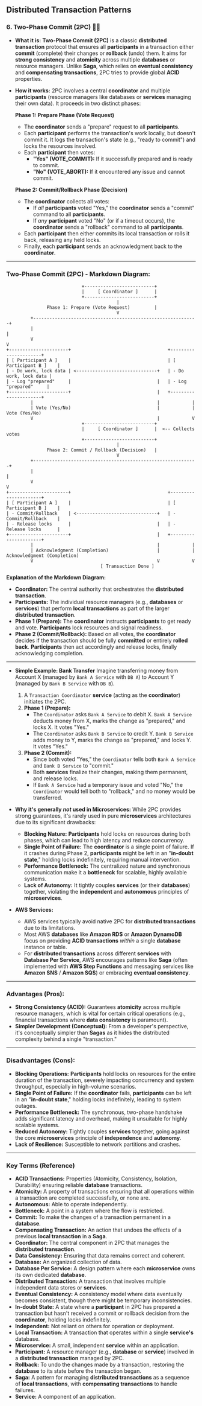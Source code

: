 ## Distributed Transaction Patterns

### 6\. Two-Phase Commit (2PC) 🤝🚫

  * **What it is:** **Two-Phase Commit (2PC)** is a classic **distributed transaction** protocol that ensures all **participants** in a transaction either **commit** (complete) their changes or **rollback** (undo) them. It aims for **strong consistency** and **atomicity** across multiple **databases** or resource managers. Unlike **Saga**, which relies on **eventual consistency** and **compensating transactions**, 2PC tries to provide global **ACID** properties.

  * **How it works:** 2PC involves a central **coordinator** and multiple **participants** (resource managers like databases or **services** managing their own data). It proceeds in two distinct phases:

    **Phase 1: Prepare Phase (Vote Request)**

      * The **coordinator** sends a "prepare" request to all **participants**.
      * Each **participant** performs the transaction's work locally, but doesn't commit it. It logs the transaction's state (e.g., "ready to commit") and locks the resources involved.
      * Each **participant** then votes:
          * **"Yes" (VOTE\_COMMIT):** If it successfully prepared and is ready to commit.
          * **"No" (VOTE\_ABORT):** If it encountered any issue and cannot commit.

    **Phase 2: Commit/Rollback Phase (Decision)**

      * The **coordinator** collects all votes:
          * If *all* **participants** voted "Yes," the **coordinator** sends a "commit" command to all **participants**.
          * If *any* **participant** voted "No" (or if a timeout occurs), the **coordinator** sends a "rollback" command to all **participants**.
      * Each **participant** then either commits its local transaction or rolls it back, releasing any held locks.
      * Finally, each **participant** sends an acknowledgment back to the **coordinator**.

-----

### Two-Phase Commit (2PC) - Markdown Diagram:

```
                            +--------------------------+
                            |     [ Coordinator ]      |
                            +--------------------------+
                                         |
               Phase 1: Prepare (Vote Request)         |
                                         V
         +-------------------------------------------------------------+
         |                                                             |
         V                                                             V
+----------------------+                                    +----------------------+
| [ Participant A ]    |                                    | [ Participant B ]    |
| - Do work, lock data | <------------------------------+   | - Do work, lock data |
| - Log "prepared"     |                                |   | - Log "prepared"     |
+----------------------+                                |   +----------------------+
         |                                              |            |
         | Vote (Yes/No)                                |            | Vote (Yes/No)
         V                                              |            V
                            +--------------------------+
                            |     [ Coordinator ]      |  <-- Collects votes
                            +--------------------------+
                                         |
               Phase 2: Commit / Rollback (Decision)   |
                                         V
         +-------------------------------------------------------------+
         |                                                             |
         V                                                             V
+----------------------+                                    +----------------------+
| [ Participant A ]    |                                    | [ Participant B ]    |
| - Commit/Rollback    | <------------------------------+   | - Commit/Rollback    |
| - Release locks      |                                |   | - Release locks      |
+----------------------+                                |   +----------------------+
         |                                              |            |
         | Acknowledgment (Completion)                  |            | Acknowledgment (Completion)
         V                                              V            V
                                   [ Transaction Done ]
```

**Explanation of the Markdown Diagram:**

  * **Coordinator:** The central authority that orchestrates the **distributed transaction**.
  * **Participants:** The individual resource managers (e.g., **databases** or **services**) that perform **local transactions** as part of the larger **distributed transaction**.
  * **Phase 1 (Prepare):** The **coordinator** instructs **participants** to get ready and vote. **Participants** lock resources and signal readiness.
  * **Phase 2 (Commit/Rollback):** Based on all votes, the **coordinator** decides if the transaction should be fully **committed** or entirely **rolled back**. **Participants** then act accordingly and release locks, finally acknowledging completion.

-----

  * **Simple Example: Bank Transfer**
    Imagine transferring money from Account X (managed by `Bank A Service` with `DB A`) to Account Y (managed by `Bank B Service` with `DB B`).

    1.  A `Transaction Coordinator` **service** (acting as the **coordinator**) initiates the 2PC.
    2.  **Phase 1 (Prepare):**
          * The `Coordinator` asks `Bank A Service` to debit X. `Bank A Service` deducts money from X, marks the change as "prepared," and locks X. It votes "Yes."
          * The `Coordinator` asks `Bank B Service` to credit Y. `Bank B Service` adds money to Y, marks the change as "prepared," and locks Y. It votes "Yes."
    3.  **Phase 2 (Commit):**
          * Since both voted "Yes," the `Coordinator` tells both `Bank A Service` and `Bank B Service` to "commit."
          * Both **services** finalize their changes, making them permanent, and release locks.
          * If `Bank A Service` had a temporary issue and voted "No," the `Coordinator` would tell both to "rollback," and no money would be transferred.

  * **Why it's generally *not* used in Microservices:**
    While 2PC provides strong guarantees, it's rarely used in pure **microservices** architectures due to its significant drawbacks:

      * **Blocking Nature:** **Participants** hold locks on resources during both phases, which can lead to high latency and reduce concurrency.
      * **Single Point of Failure:** The **coordinator** is a single point of failure. If it crashes during Phase 2, **participants** might be left in an "**in-doubt state**," holding locks indefinitely, requiring manual intervention.
      * **Performance Bottleneck:** The centralized nature and synchronous communication make it a **bottleneck** for scalable, highly available systems.
      * **Lack of Autonomy:** It tightly couples **services** (or their **databases**) together, violating the **independent** and **autonomous** principles of **microservices**.

  * **AWS Services:**

      * AWS services typically avoid native 2PC for **distributed transactions** due to its limitations.
      * Most AWS **databases** like **Amazon RDS** or **Amazon DynamoDB** focus on providing **ACID transactions** *within* a single **database** instance or table.
      * For **distributed transactions** across different **services** with **Database Per Service**, AWS encourages patterns like **Saga** (often implemented with **AWS Step Functions** and messaging services like **Amazon SNS** / **Amazon SQS**) or embracing **eventual consistency**.

-----

### Advantages (Pros):

  * **Strong Consistency (ACID):** Guarantees **atomicity** across multiple resource managers, which is vital for certain critical operations (e.g., financial transactions where **data consistency** is paramount).
  * **Simpler Development (Conceptual):** From a developer's perspective, it's conceptually simpler than **Sagas** as it hides the distributed complexity behind a single "transaction."

-----

### Disadvantages (Cons):

  * **Blocking Operations:** **Participants** hold locks on resources for the entire duration of the transaction, severely impacting concurrency and system throughput, especially in high-volume scenarios.
  * **Single Point of Failure:** If the **coordinator** fails, **participants** can be left in an "**in-doubt state**," holding locks indefinitely, leading to system outages.
  * **Performance Bottleneck:** The synchronous, two-phase handshake adds significant latency and overhead, making it unsuitable for highly scalable systems.
  * **Reduced Autonomy:** Tightly couples **services** together, going against the core **microservices** principle of **independence** and **autonomy**.
  * **Lack of Resilience:** Susceptible to network partitions and crashes.

-----

### Key Terms (Reference)

  * **ACID Transactions:** Properties (Atomicity, Consistency, Isolation, Durability) ensuring reliable **database** transactions.
  * **Atomicity:** A property of transactions ensuring that all operations within a transaction are completed successfully, or none are.
  * **Autonomous:** Able to operate independently.
  * **Bottleneck:** A point in a system where the flow is restricted.
  * **Commit:** To make the changes of a transaction permanent in a **database**.
  * **Compensating Transaction:** An action that undoes the effects of a previous **local transaction** in a **Saga**.
  * **Coordinator:** The central component in 2PC that manages the **distributed transaction**.
  * **Data Consistency:** Ensuring that data remains correct and coherent.
  * **Database:** An organized collection of data.
  * **Database Per Service:** A design pattern where each **microservice** owns its own dedicated **database**.
  * **Distributed Transaction:** A transaction that involves multiple independent data stores or **services**.
  * **Eventual Consistency:** A consistency model where data eventually becomes consistent, though there might be temporary inconsistencies.
  * **In-doubt State:** A state where a **participant** in 2PC has prepared a transaction but hasn't received a commit or rollback decision from the **coordinator**, holding locks indefinitely.
  * **Independent:** Not reliant on others for operation or deployment.
  * **Local Transaction:** A transaction that operates within a single **service's** database.
  * **Microservice:** A small, independent **service** within an application.
  * **Participant:** A resource manager (e.g., **database** or **service**) involved in a **distributed transaction** managed by 2PC.
  * **Rollback:** To undo the changes made by a transaction, restoring the **database** to its state before the transaction began.
  * **Saga:** A pattern for managing **distributed transactions** as a sequence of **local transactions**, with **compensating transactions** to handle failures.
  * **Service:** A component of an application.